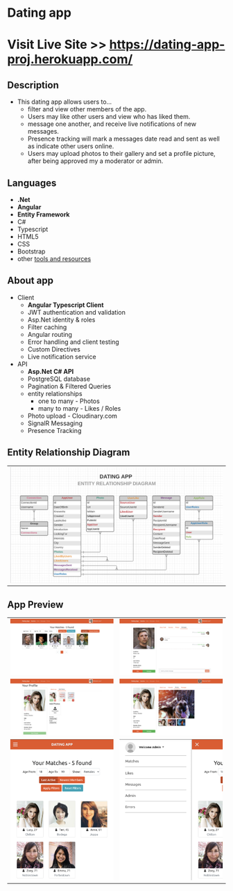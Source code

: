 # Dating app 

# Visit Live Site >> https://dating-app-proj.herokuapp.com/

## Description
- This dating app allows users to...
    - filter and view other members of the app. 
    - Users may like other users and view who has liked them. 
    - message one another, and receive live notifications of new messages. 
    - Presence tracking will mark a messages date read and sent as well as indicate other users online. 
    - Users may upload photos to their gallery and set a profile picture, after being approved my a moderator or admin. 

## Languages
- **.Net**
- **Angular**
- **Entity Framework**
- C#
- Typescript
- HTML5
- CSS
- Bootstrap
- other [tools and resources](tools-rescources.md)

## About app
- Client 
    - **Angular Typescript Client**
    - JWT authentication and validation
    - Asp.Net identity & roles
    - Filter caching
    - Angular routing
    - Error handling and client testing
    - Custom Directives
    - Live notification service
- API 
    - **Asp.Net C# API**
    - PostgreSQL database
    - Pagination & Filtered Queries
    - entity relationships
        - one to many - Photos
        - many to many - Likes / Roles
    - Photo upload - Cloudinary.com
    - SignalR Messaging
    - Presence Tracking 
## Entity Relationship Diagram
<table><tr><td>
    <img src="API/assets/images/erd.png" alt="erd" >
</td></tr></table>

## App Preview
<div display="flex">
    <table>
        <tr>
            <td>
                <img src="API/assets/images/matches.png" alt="matches">
            </td>
            <td>
                <img src="API/assets/images/messages.png" alt="messages">
            </td>
        </tr>
        <tr>
            <td>    
                <img src="API/assets/images/photo-upload.png" alt="photo-upload">
            </td>
            <td>
                <img src="API/assets/images/photo-gallery.png" alt="photo-gallery">
            </td>
        </tr>
        <tr>
            <td>    
                <img src="API/assets/images/mobile-matches.png" alt="mobile-matches"> 
            </td>
            <td>
                <img src="API/assets/images/mobile-sidebar.png" alt="mobile-sidebar">
            </td>
        </tr>
    </table>
</div>

